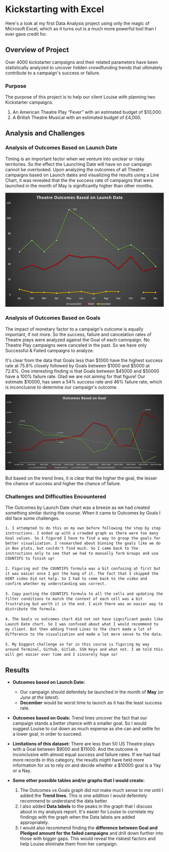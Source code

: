 # Kickstarting with Excel

Here's a look at my first Data Analysis project using only the magic of Microsoft Excel, which as it turns out is a much more powerful tool than I ever gave credit for.

## Overview of Project

Over 4000 kickstarter campaigns and their related parameters have been statistically analyzed to uncover hidden crowdfunding trends that ultimately contribute to a campaign's success or failure.

### Purpose

The purpose of this project is to help our client Louise with planning two Kickstarter campaigns. 

1. An American Theatre Play “Fever” with an estimated budget of $10,000. 
2. A British Theatre Musical with an estimated budget of £4,000. 

## Analysis and Challenges

### Analysis of Outcomes Based on Launch Date

Timing is an important factor when we venture into unclear or risky territories. So the effect the Launching Date will have on our campaign cannot be overlooked. Upon analyzing the outcomes of all Theatre campaigns based on Launch dates and visualizing the results using a Line Chart, it was revealed that the the success rate of campaigns that were launched in the month of May is significantly higher than other months.

<p align="center"><img src="https://github.com/yazhcodes/Kickstarter-Analysis/blob/main/Resources%20(Challenge)/Theater_Outcomes_vs_Launch.png"></img>

### Analysis of Outcomes Based on Goals

The impact of monetary factor to a campaign's outcome is equally important, if not more. So the success, failure and cancelation rates of Theatre plays were analyzed against the Goal of each camnpaign. No Theatre Play campaigns were canceled in the past. So we have only Successful & Failed campaigns to analyze.

It's clear from the data that Goals less than $1000 have the highest success rate at 75.8% closely followed by Goals between $1000 and $5000 at 72.6%. One interesting finding is that Goals between $45000 and $50000 have a 100% failure rate. Glad we are not aiming for that figure! Our estimate $10000, has seen a 54% success rate and 46% failure rate, which is inconclusive to determine our campaign's outcome.

<p align="center"><img src="https://github.com/yazhcodes/Kickstarter-Analysis/blob/main/Resources%20(Challenge)/Outcomes_vs_Goals.png"></img>

But based on the trend lines, it is clear that the higher the goal, the lesser the chance of success and higher the chance of failure.

### Challenges and Difficulties Encountered

The Outcomes by Launch Date chart was a breeze as we had created something similar during the course. When it came to Outcomes by Goals I did face some challenges.

	1. I attempted to do this on my own before following the step by step instructions. I ended up with a crowded graph as there were too many Goal values. So I figured I have to find a way to group the goals for better visualization. I researched about binning the goals like we do in Box plots, but couldn't find much. So I came back to the instructions only to see that we had to manually form Groups and use COUNTIFS to finish up!
  
  	2. Figuring out the COUNTIFS formula was a bit confusing at first but it was easier once I got the hang of it. The fact that I skipped the HINT video did not help. So I had to come back to the video and confirm whether my understanding was correct.

	3. Copy pasting the COUNTIFS formula to all the cells and updating the filter conditions to match the context of each cell was a bit frustrating but worth it in the end. I wish there was an easier way to distribute the formula.

	4. The Goals vs outcomes chart did not not have significant peaks like Launch Date chart. So I was confused about what I would recommend to my client. But then adding Trend Lines to the chart made a lot of difference to the visualization and made a lot more sense to the data.

	5. My biggest challenge so far in this course is figuring my way around Terminal, Github, Gitlab, SSH Keys and what not. I am told this will get easier over time and I sincerely hope so!


## Results

- **Outcomes based on Launch Date:**
	* Our campaign should defenitely be launched in the month of **May** (*or June at the latest*).
	* **December** would be worst time to launch as it has the least success rate. 

- **Outcomes based on Goals:** Trend lines uncover the fact that our campaign stands a better chance with a smaller goal. So I would suggest Louise to cut down as much expense as she can and settle for a lower goal, in order to succeed.

- **Limitations of this dataset:** There are less than 50 US Theatre plays with a Goal between $9000 and $11000. And the outcome is inconclusive with almost equal success and failure rates. If we had had more records in this category, the results might have held more information for us to rely on and decide whether a $10000 goal is a Yay or a Nay.

- **Some other possible tables and/or graphs that I would create:**

	1. The Outcomes vs Goals graph did not make much sense to me until I added the **Trend lines**. This is one addition I would defenitely recommend to understand the data better.
	2. I also added **Data labels** to the peaks in the graph that I discuss about in my analysis report. It's easier for Louise to correlate my findings with the graph when the Data labels are added appropriately.
	3. I would also recommend finding the **difference between Goal and Pledged amount for the failed campaigns** and drill down further into those with bigger gaps. This would reveal the riskiest factors and help Louise eliminate them from her campaign.

